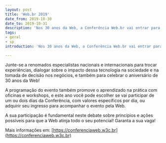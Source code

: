 ```yaml
---
layout: post
title: 'Web.br 2019'
date_from: 2019-10-30
date_to: 2019-10-31
description: 'Nos 30 anos da Web, a Conferência Web.br vai entrar para a história! Será o momento de reunir a comunidade Web para dizer que sim, "Nós podemos ter a Web que queremos!"'
tags:
- geral
- sp
introduction: 'Nos 30 anos da Web, a Conferência Web.br vai entrar para a história! Será o momento de reunir a comunidade Web para dizer que sim, "Nós podemos ter a Web que queremos!"'

---
```


Junte-se a renomados especialistas nacionais e internacionais para trocar experiências, dialogar sobre o impacto dessa tecnologia na sociedade e na tomada de decisão nos negócios, e também para celebrar o aniversário de 30 anos da Web!

A programação do evento também promove o aprendizado na prática com oficinas e workshops, e este ano você pode escolher se vai participar de um ou dois dias da Conferência, com valores específicos por dia, ou adquirir seu ingresso para acompanhar o evento pela Web.

A sua participação é fundamental neste debate sobre princípios e ações possíveis para que a Web atinja todo o seu potencial! Garanta a sua vaga!

Mais informações em: [https://conferenciaweb.w3c.br](https://conferenciaweb.w3c.br)
